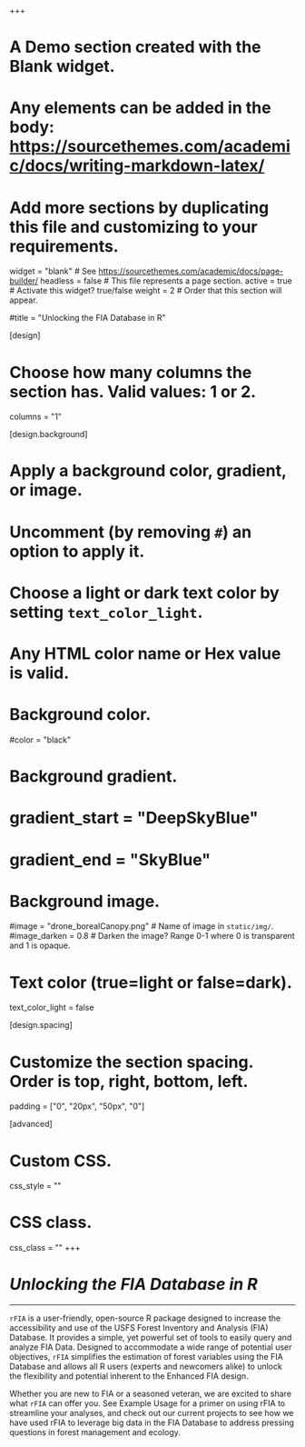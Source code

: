 +++
# A Demo section created with the Blank widget.
# Any elements can be added in the body: https://sourcethemes.com/academic/docs/writing-markdown-latex/
# Add more sections by duplicating this file and customizing to your requirements.

widget = "blank"  # See https://sourcethemes.com/academic/docs/page-builder/
headless = false  # This file represents a page section.
active = true  # Activate this widget? true/false
weight = 2  # Order that this section will appear.

#title = "Unlocking the FIA Database in R"

[design]
  # Choose how many columns the section has. Valid values: 1 or 2.
  columns = "1"

[design.background]
  # Apply a background color, gradient, or image.
  #   Uncomment (by removing `#`) an option to apply it.
  #   Choose a light or dark text color by setting `text_color_light`.
  #   Any HTML color name or Hex value is valid.

  # Background color.
  #color = "black"
  
  # Background gradient.
  # gradient_start = "DeepSkyBlue"
  # gradient_end = "SkyBlue"
  
  # Background image.
  #image = "drone_borealCanopy.png"  # Name of image in `static/img/`.
  #image_darken = 0.8 # Darken the image? Range 0-1 where 0 is transparent and 1 is opaque.


  # Text color (true=light or false=dark).
  text_color_light = false

[design.spacing]
  # Customize the section spacing. Order is top, right, bottom, left.
  padding = ["0", "20px", "50px", "0"]

[advanced]
 # Custom CSS. 
 css_style = ""
 
 # CSS class.
 css_class = ""
+++
# _**Unlocking the FIA Database in R**_

-----------------------------------------


`rFIA` is a user-friendly, open-source R package designed to increase the accessibility and use of the USFS Forest Inventory and Analysis (FIA) Database. It provides a simple, yet powerful set of tools to easily query and analyze FIA Data. Designed to accommodate a wide range of potential user objectives, `rFIA` simplifies the estimation of forest variables using the FIA Database and allows all R users (experts and newcomers alike) to unlock the flexibility and potential inherent to the Enhanced FIA design.

Whether you are new to FIA or a seasoned veteran, we are excited to share what `rFIA` can offer you. See Example Usage for a primer on using rFIA to streamline your analyses, and check out our current projects to see how we have used rFIA to leverage big data in the FIA Database to address pressing questions in forest management and ecology. 
